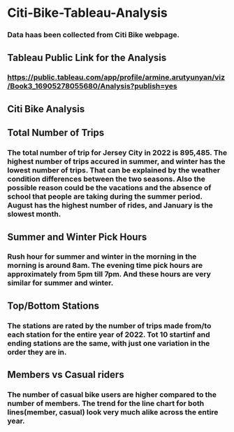 # Citi-Bike-Tableau-Analysis

### Data haas been collected from Citi Bike webpage.

## Tableau Public Link for the Analysis

### https://public.tableau.com/app/profile/armine.arutyunyan/viz/Book3_16905278055680/Analysis?publish=yes

## Citi Bike Analysis

## Total Number of Trips

### The total number of trip for Jersey City in 2022 is 895,485. The highest number of trips accured in summer, and winter has the lowest number of trips. That can be explained by the weather condition differences between the two seasons. Also the possible reason could be the vacations and the absence of school that people are taking during the summer period. August has the highest number of rides, and January is the slowest month.

## Summer and Winter Pick Hours

### Rush hour for summer and winter in the morning in the morning is around 8am. The evening time pick hours are approximately from 5pm till 7pm. And these hours are very similar for summer and winter.

## Top/Bottom Stations

### The stations are rated by the number of trips made from/to each station for the entire year of 2022. Tot 10 startinf and ending stations are the same, with just one variation in the order they are in. 

## Members vs Casual riders

### The number of casual bike users are higher compared to the number of members. The trend for the line chart for both lines(member, casual) look very much alike across the entire year.
